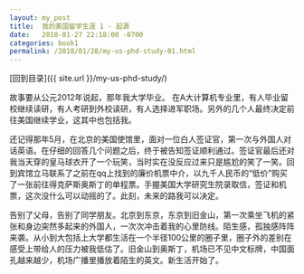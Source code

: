 ```yaml
---
layout: my_post
title:  我的美国留学生涯 1 - 起源
date:   2018-01-27 22:18:00 -0700
categories: book1
permalink: /2018/01/28/my-us-phd-study-01.html
---
```


[回到目录]({{ site.url }}/my-us-phd-study/)

故事要从公元2012年说起，那年我大学毕业。
在A大计算机专业里，有人毕业留校继续读研，有人考研到外校读研，有人选择进军职场。另外的几个人最终决定前往美国继续学业，这其中也包括我。

还记得那年5月，在北京的美国使馆里，面对一位白人签证官，第一次与外国人对话英语。在仔细的回答几个问题之后，终于被告知签证顺利通过。签证官最后还对我当天穿的皇马球衣开了一个玩笑，当时实在没反应过来只是尴尬的笑了一笑。回到宾馆立马联系了之前在qq上找到的廉价机票中介，以九千人民币的“低价”购买了一张前往得克萨斯奥斯丁的单程票。手握美国大学研究生院录取信，签证和机票，这次没什么可以动摇的了。此刻，未来的路我可以决定。

告别了父母，告别了同学朋友。北京到东京，东京到旧金山，第一次乘坐飞机的紧张和身边突然多起来的外国人，一次次冲击着我的心里防线。陌生感，孤独感阵阵来袭。从小到大包括上大学都生活在一个半径100公里的圈子里，圈子外的差别在感受上带给人的压力被我低估了。旧金山到奥斯丁，机场已不见中文标牌，中国面孔越来越少，机场广播里播放着陌生的英文。新生活开始了。
